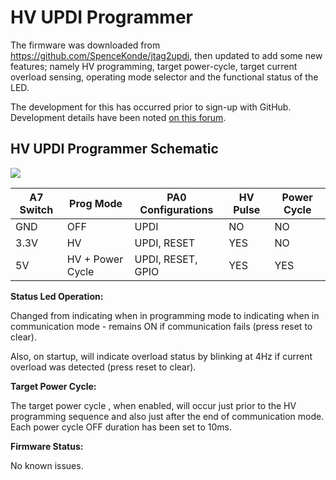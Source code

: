 # HV UPDI Programmer
The firmware was downloaded from https://github.com/SpenceKonde/jtag2updi, then updated to add some new features; namely HV programming, target power-cycle, target current overload sensing, operating mode selector and the functional status of the LED.

The development for this has occurred prior to sign-up with GitHub. Development details have been noted [on this forum](https://forum.arduino.cc/index.php?topic=669577.0).



## HV UPDI Programmer Schematic

![](C:\Users\dlloy\Documents\GitHub\jtag2updi\ProgCircuit.JPG)

| A7 Switch | Prog Mode        | PA0 Configurations | HV Pulse | Power Cycle |
| --------- | ---------------- | ------------------ | -------- | ----------- |
| GND       | OFF              | UPDI               | NO       | NO          |
| 3.3V      | HV               | UPDI, RESET        | YES      | NO          |
| 5V        | HV + Power Cycle | UPDI, RESET, GPIO  | YES      | YES         |

**Status Led Operation:**

Changed from indicating when in programming mode to indicating when in communication mode - remains ON if communication fails (press reset to clear).

Also, on startup, will indicate overload status by blinking at 4Hz if current overload was detected (press reset to clear).

**Target Power Cycle:**

The target power cycle , when enabled, will occur just prior to the HV programming sequence and also just after the end of communication mode. Each power cycle OFF duration has been set to 10ms.

**Firmware Status:**

No known issues. 